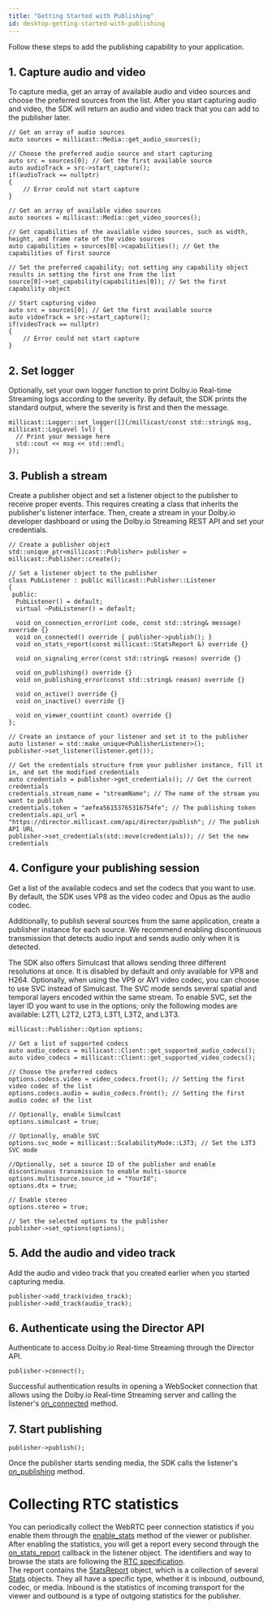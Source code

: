```yaml
---
title: "Getting Started with Publishing"
id: desktop-getting-started-with-publishing
---
```

Follow these steps to add the publishing capability to your application.

## 1. Capture audio and video

To capture media, get an array of available audio and video sources and choose the preferred sources from the list. After you start capturing audio and video, the SDK will return an audio and video track that you can add to the publisher later.

```cplusplus
// Get an array of audio sources
auto sources = millicast::Media::get_audio_sources();

// Choose the preferred audio source and start capturing
auto src = sources[0]; // Get the first available source
auto audioTrack = src->start_capture();
if(audioTrack == nullptr)
{
 	// Error could not start capture 
}

// Get an array of available video sources
auto sources = millicast::Media::get_video_sources();

// Get capabilities of the available video sources, such as width, height, and frame rate of the video sources
auto capabilities = sources[0]->capabilities(); // Get the capabilities of first source

// Set the preferred capability; not setting any capability object results in setting the first one from the list
source[0]->set_capability(capabilities[0]); // Set the first capability object

// Start capturing video
auto src = sources[0]; // Get the first available source
auto vidoeTrack = src->start_capture();
if(videoTrack == nullptr)
{
 	// Error could not start capture 
}
```

## 2. Set logger

Optionally, set your own logger function to print Dolby.io Real-time Streaming logs according to the severity. By default, the SDK prints the standard output, where the severity is first and then the message.

```cplusplus
millicast::Logger::set_logger([](/millicast/const std::string& msg, millicast::LogLevel lvl) {
  // Print your message here
  std::cout << msg << std::endl;
});
```

## 3. Publish a stream

Create a publisher object and set a listener object to the publisher to receive proper events. This requires creating a class that inherits the publisher's listener interface. Then, create a stream in your Dolby.io developer dashboard or using the Dolby.io Streaming REST API and set your credentials.

```cplusplus
// Create a publisher object
std::unique_ptr<millicast::Publisher> publisher = millicast::Publisher::create();

// Set a listener object to the publisher
class PubListener : public millicast::Publisher::Listener
{
 public:
  PubListener() = default;
  virtual ~PubListener() = default;

  void on_connection_error(int code, const std::string& message) override {}
  void on_connected() override { publisher->publish(); }
  void on_stats_report(const millicast::StatsReport &) override {}

  void on_signaling_error(const std::string& reason) override {}

  void on_publishing() override {}
  void on_publishing_error(const std::string& reason) override {}
  
  void on_active() override {}
  void on_inactive() override {}

  void on_viewer_count(int count) override {}
};

// Create an instance of your listener and set it to the publisher
auto listener = std::make_unique<PublisherListener>();
publisher->set_listener(listener.get());

// Get the credentials structure from your publisher instance, fill it in, and set the modified credentials
auto credentials = publisher->get_credentials(); // Get the current credentials
credentials.stream_name = "streamName"; // The name of the stream you want to publish
credentials.token = "aefea56153765316754fe"; // The publishing token
credentials.api_url = "https://director.millicast.com/api/director/publish"; // The publish API URL
publisher->set_credentials(std::move(credentials)); // Set the new credentials
```

## 4. Configure your publishing session

Get a list of the available codecs and set the codecs that you want to use. By default, the SDK uses VP8 as the video codec and Opus as the audio codec.

Additionally, to publish several sources from the same application, create a publisher instance for each source. We recommend enabling discontinuous transmission that detects audio input and sends audio only when it is detected.

The SDK also offers Simulcast that allows sending three different resolutions at once. It is disabled by default and only available for VP8 and H264. Optionally, when using the VP9 or AV1 video codec, you can choose to use SVC instead of Simulcast. The SVC mode sends several spatial and temporal layers encoded within the same stream. To enable SVC, set the layer ID you want to use in the options; only the following modes are available: L2T1, L2T2, L2T3, L3T1, L3T2, and L3T3.

```cplusplus
millicast::Publisher::Option options;

// Get a list of supported codecs
auto audio_codecs = millicast::Client::get_supported_audio_codecs();
auto video_codecs = millicast::Client::get_supported_video_codecs();

// Choose the preferred codecs
options.codecs.video = video_codecs.front(); // Setting the first video codec of the list
options.codecs.audio = audio_codecs.front(); // Setting the first audio codec of the list

// Optionally, enable Simulcast
options.simulcast = true;

// Optionally, enable SVC
options.svc_mode = millicast::ScalabilityMode::L3T3; // Set the L3T3 SVC mode

//Optionally, set a source ID of the publisher and enable discontinuous transmission to enable multi-source
options.multisource.source_id = "YourId";
options.dtx = true;

// Enable stereo
options.stereo = true;

// Set the selected options to the publisher
publisher->set_options(options);
```

## 5. Add the audio and video track

Add the audio and video track that you created earlier when you started capturing media.

```cplusplus
publisher->add_track(video_track);
publisher->add_track(audio_track);
```

## 6. Authenticate using the Director API

Authenticate to access Dolby.io Real-time Streaming through the Director API. 

```cplusplus
publisher->connect();
```

Successful authentication results in opening a WebSocket connection that allows using the Dolby.io Real-time Streaming server and calling the listener's [on_connected](https://millicast.github.io/doc/latest/cpp/structmillicast_1_1_client_listener.html#a50511fbcaf9ac3dd4fc54c4e94e74982) method.

## 7. Start publishing

```cplusplus
publisher->publish();
```

Once the publisher starts sending media, the SDK calls the listener's [on_publishing](https://millicast.github.io/doc/latest/cpp/structmillicast_1_1_publisher_listener.html#ae3509ed7fac92914761036b014be7f43) method.

# Collecting RTC statistics

You can periodically collect the WebRTC peer connection statistics if you enable them through the [enable_stats](https://millicast.github.io/doc/latest/cpp/protocol_m_c_client-p.html#ade56fc01941986fd5da5d02b7aba1a18) method of the viewer or publisher. After enabling the statistics, you will get a report every second through the [on_stats_report](https://millicast.github.io/doc/latest/cpp/protocol_m_c_delegate-p.html#a5dc7c879a257706e788f606d04e0ebd0) callback in the listener object. The identifiers and way to browse the stats are following the [RTC specification](https://www.w3.org/TR/webrtc-stats/).  
The report contains the [StatsReport](https://millicast.github.io/doc/latest/cpp/classmillicast_1_1_stats_report.html) object, which is a collection of several [Stats](https://millicast.github.io/doc/latest/cpp/namespacemillicast.html#aa1e2b03e1cd334be99d54a6318653ef3) objects. They all have a specific type, whether it is inbound, outbound, codec, or media. Inbound is the statistics of incoming transport for the viewer and outbound is a type of outgoing statistics for the publisher.
